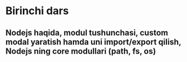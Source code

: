 # Birinchi dars
## Nodejs haqida, modul tushunchasi, custom modal yaratish hamda uni import/export qilish, Nodejs ning core modullari (path, fs, os)